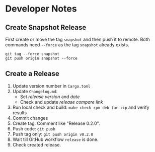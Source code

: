 
# Developer Notes

## Create Snapshot Release

First create or move the tag `snapshot` and then push it to remote.
Both commands need `--force` as the tag `snapshot` already exists.

    git tag --force snapshot
    git push origin snapshot --force


## Create a Release

1. Update version number in `Cargo.toml`
2. Update `Changelog.md`:
   * Set _release version_ and _date_
   * Check and update _release compare link_
3. Run local check and build: `make check rpm deb tar zip` and verify results
4. Commit changes
5. Create tag. Comment like "Release 0.2.0".
6. Push code: `git push`
7. Push tag only: `git push origin v0.2.0`
8. Wait till GitHub workflow `release` is done.
9. Check created release.

